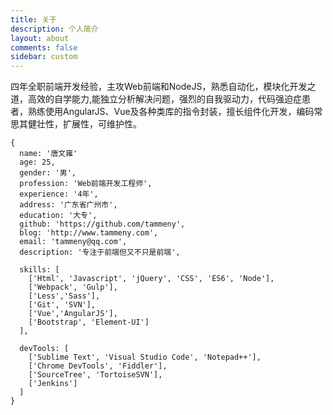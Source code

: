 ```yaml
---
title: 关于
description: 个人简介
layout: about
comments: false
sidebar: custom
---
```

四年全职前端开发经验，主攻Web前端和NodeJS，熟悉自动化，模块化开发之道，高效的自学能力,能独立分析解决问题，强烈的自我驱动力，代码强迫症患者，熟练使用AngularJS、Vue及各种类库的指令封装，擅长组件化开发，编码常思其健壮性，扩展性，可维护性。

```
{
  name: '唐文雍'
  age: 25,
  gender: '男',
  profession: 'Web前端开发工程师',
  experience: '4年',
  address: '广东省广州市',
  education: '大专',
  github: 'https://github.com/tammeny',
  blog: 'http://www.tammeny.com',
  email: 'tammeny@qq.com',
  description: '专注于前端但又不只是前端',

  skills: [
    ['Html', 'Javascript', 'jQuery', 'CSS', 'ES6', 'Node'],
    ['Webpack', 'Gulp'],
    ['Less','Sass'],
    ['Git', 'SVN'],
    ['Vue','AngularJS'],
    ['Bootstrap', 'Element-UI']
  ],

  devTools: [
    ['Sublime Text', 'Visual Studio Code', 'Notepad++'],
    ['Chrome DevTools', 'Fiddler'],
    ['SourceTree', 'TortoiseSVN'],
    ['Jenkins']
  ]
}
```
